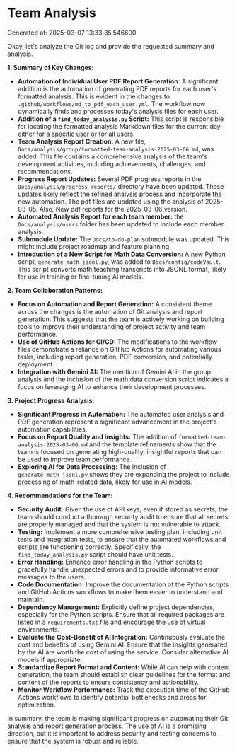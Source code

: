 # Team Analysis
Generated at: 2025-03-07 13:33:35.546600

Okay, let's analyze the Git log and provide the requested summary and analysis.

**1. Summary of Key Changes:**

*   **Automation of Individual User PDF Report Generation:** A significant addition is the automation of generating PDF reports for each user's formatted analysis. This is evident in the changes to `.github/workflows/md_to_pdf_each_user.yml`.  The workflow now dynamically finds and processes today's analysis files for each user.
*   **Addition of a `find_today_analysis.py` Script:** This script is responsible for locating the formatted analysis Markdown files for the current day, either for a specific user or for all users.
*   **Team Analysis Report Creation:** A new file, `Docs/analysis/group/formatted-team-analysis-2025-03-06.md`, was added. This file contains a comprehensive analysis of the team's development activities, including achievements, challenges, and recommendations.
*   **Progress Report Updates:** Several PDF progress reports in the `Docs/analysis/progress_reports/` directory have been updated. These updates likely reflect the refined analysis process and incorporate the new automation. The pdf files are updated using the analysis of 2025-03-05. Also, New pdf reports for the 2025-03-06 version.
*   **Automated Analysis Report for each team member:** the `Docs/analysis/users` folder has been updated to include each member analysis.
*   **Submodule Update:** The `Docs/to-do-plan` submodule was updated. This might include project roadmap and feature planning.
*   **Introduction of a New Script for Math Data Conversion:** A new Python script, `generate_math_jsonl.py`, was added to `Docs/config/codeVault`. This script converts math teaching transcripts into JSONL format, likely for use in training or fine-tuning AI models.

**2. Team Collaboration Patterns:**

*   **Focus on Automation and Report Generation:** A consistent theme across the changes is the automation of Git analysis and report generation. This suggests that the team is actively working on building tools to improve their understanding of project activity and team performance.
*   **Use of GitHub Actions for CI/CD:** The modifications to the workflow files demonstrate a reliance on GitHub Actions for automating various tasks, including report generation, PDF conversion, and potentially deployment.
*   **Integration with Gemini AI:** The mention of Gemini AI in the group analysis and the inclusion of the math data conversion script indicates a focus on leveraging AI to enhance their development processes.

**3. Project Progress Analysis:**

*   **Significant Progress in Automation:** The automated user analysis and PDF generation represent a significant advancement in the project's automation capabilities.
*   **Focus on Report Quality and Insights:**  The addition of `formatted-team-analysis-2025-03-06.md` and the template refinements show that the team is focused on generating high-quality, insightful reports that can be used to improve team performance.
*   **Exploring AI for Data Processing:** The inclusion of `generate_math_jsonl.py` shows they are expanding the project to include processing of math-related data, likely for use in AI models.

**4. Recommendations for the Team:**

*   **Security Audit:** Given the use of API keys, even if stored as secrets, the team should conduct a thorough security audit to ensure that all secrets are properly managed and that the system is not vulnerable to attack.
*   **Testing:** Implement a more comprehensive testing plan, including unit tests and integration tests, to ensure that the automated workflows and scripts are functioning correctly.  Specifically, the `find_today_analysis.py` script should have unit tests.
*   **Error Handling:** Enhance error handling in the Python scripts to gracefully handle unexpected errors and to provide informative error messages to the users.
*   **Code Documentation:** Improve the documentation of the Python scripts and GitHub Actions workflows to make them easier to understand and maintain.
*   **Dependency Management:** Explicitly define project dependencies, especially for the Python scripts. Ensure that all required packages are listed in a `requirements.txt` file and encourage the use of virtual environments.
*   **Evaluate the Cost-Benefit of AI Integration:** Continuously evaluate the cost and benefits of using Gemini AI. Ensure that the insights generated by the AI are worth the cost of using the service. Consider alternative AI models if appropriate.
*   **Standardize Report Format and Content:** While AI can help with content generation, the team should establish clear guidelines for the format and content of the reports to ensure consistency and actionability.
*   **Monitor Workflow Performance:** Track the execution time of the GitHub Actions workflows to identify potential bottlenecks and areas for optimization.

In summary, the team is making significant progress on automating their Git analysis and report generation process. The use of AI is a promising direction, but it is important to address security and testing concerns to ensure that the system is robust and reliable.
